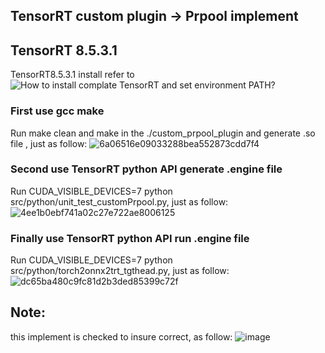 ## TensorRT custom plugin -> Prpool implement
## TensorRT 8.5.3.1
TensorRT8.5.3.1 install refer to ![How to install complate TensorRT and set environment PATH?](https://uin1gam3t89.feishu.cn/docx/M3vydV5EZop8u8x8wj7csfSKnOg)
### First use gcc make 
Run make clean and make in the ./custom_prpool_plugin and generate .so file , just as follow:
![6a06516e09033288bea552873cdd7f4](https://github.com/USCT-YQJ/custom_prpool_plugin/assets/96329803/3842d10c-d4cc-4955-8fac-6c40f636751a)
### Second use TensorRT python API generate .engine file
Run CUDA_VISIBLE_DEVICES=7 python src/python/unit_test_customPrpool.py, just as follow:
![4ee1b0ebf741a02c27e722ae8006125](https://github.com/USCT-YQJ/custom_prpool_plugin/assets/96329803/25999646-4db1-4e39-9fd2-6e295adbf4e0)
### Finally use TensorRT python API run .engine file
Run CUDA_VISIBLE_DEVICES=7 python src/python/torch2onnx2trt_tgthead.py, just as follow:
![dc65ba480c9fc81d2b3ded85399c72f](https://github.com/USCT-YQJ/custom_prpool_plugin/assets/96329803/0988d876-1fe8-4e34-9ddd-cac08bab0071)
## Note:
this implement is checked to insure correct, as follow:
![image](https://github.com/USCT-YQJ/custom_prpool_plugin/assets/96329803/cd0c1f93-5bdc-4905-ba34-0de048e1750c)
